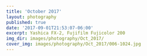 ```yaml
---
title: 'October 2017'
layout: photography
published: true
date: '2017-09-01T21:53:07-06:00'
excerpt: Yashica FX-2, Fujifilm Fujicolor 200
img_dir: images/photography/Oct_2017/
cover_img: images/photography/Oct_2017/006-1024.jpg
---
```

